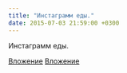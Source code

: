 ```yaml
---
title: "Инстаграмм еды."
date: 2015-07-03 21:59:00 +0300
---
```


Инстаграмм еды.


[Вложение](/assets/vk_photos/1/HDQZzFenKZA.jpg)
[Вложение](/assets/vk_photos/1/IjiKlFRAcRk.jpg)
